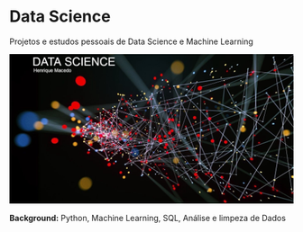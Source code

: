 # **Data Science**
Projetos e estudos pessoais de Data Science e Machine Learning

<p align="center">
  <img src="background_linkedin.jpg" >
</p>

**Background:** Python, Machine Learning, SQL, Análise e limpeza de Dados




